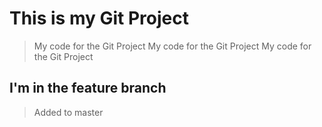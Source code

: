 # This is my Git Project

> My code for the Git Project
> My code for the Git Project
> My code for the Git Project

## I'm in the feature branch

> Added to master 
